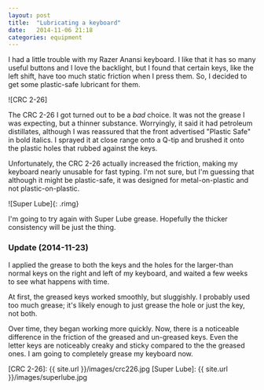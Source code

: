 ```yaml
---
layout: post
title:  "Lubricating a keyboard"
date:   2014-11-06 21:18
categories: equipment
---
```

I had a little trouble with my Razer Anansi keyboard. I like that it has so many useful buttons and I love the backlight, but I found that certain keys, like the left shift, have too much static friction when I press them. So, I decided to get some plastic-safe lubricant for them.

![CRC 2-26]

The CRC 2-26 I got turned out to be a *bad* choice. It was not the grease I was expecting, but a thinner substance. Worryingly, it said it had petroleum distillates, although I was reassured that the front advertised "Plastic Safe" in bold italics. I sprayed it at close range onto a Q-tip and brushed it onto the plastic holes that rubbed against the keys.

Unfortunately, the CRC 2-26 actually increased the friction, making my keyboard nearly unusable for fast typing. I'm not sure, but I'm guessing that although it might be plastic-safe, it was designed for metal-on-plastic and not plastic-on-plastic.

![Super Lube]{: .rimg}

I'm going to try again with Super Lube grease. Hopefully the thicker consistency will be just the thing.

### Update (2014-11-23)
I applied the grease to both the keys and the holes for the larger-than normal keys on the right and left of my keyboard, and waited a few weeks to see what happens with time.

At first, the greased keys worked smoothly, but sluggishly. I probably used too much grease; it's likely enough to just grease the hole or just the key, not both.

Over time, they began working more quickly. Now, there is a noticeable difference in the friction of the greased and un-greased keys. Even the letter keys are noticeably creaky and sticky compared to the the greased ones. I am going to completely grease my keyboard now.

[CRC 2-26]: {{ site.url }}/images/crc226.jpg
[Super Lube]: {{ site.url }}/images/superlube.jpg

